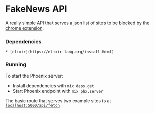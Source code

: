 # FakeNews API

A really simple API that serves a json list of sites to be blocked 
by the [chrome extension](https://github.com/dimspith/fn-blacklist).

### Dependencies
    * [elixir](https://elixir-lang.org/install.html)

### Running
To start the Phoenix server:

  * Install dependencies with `mix deps.get`
  * Start Phoenix endpoint with `mix phx.server`

The basic route that serves two example sites is at [`localhost:5000/api/fetch`](http://localhost:5000/api/fetch)

